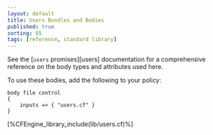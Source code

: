 ```yaml
---
layout: default
title: Users Bundles and Bodies
published: true
sorting: 85
tags: [reference, standard library]
---
```


See the [`users` promises][users] documentation for a
comprehensive reference on the body types and attributes used here.

To use these bodies, add the following to your policy:

```cf3
body file control
{
	inputs => { "users.cf" }
}
```



[%CFEngine_library_include(lib/users.cf)%]
